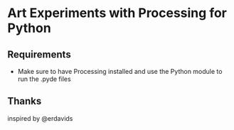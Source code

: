 # Art Experiments with Processing for Python

## Requirements

* Make sure to have Processing installed and use the Python module to run the .pyde files

## Thanks

inspired by @erdavids